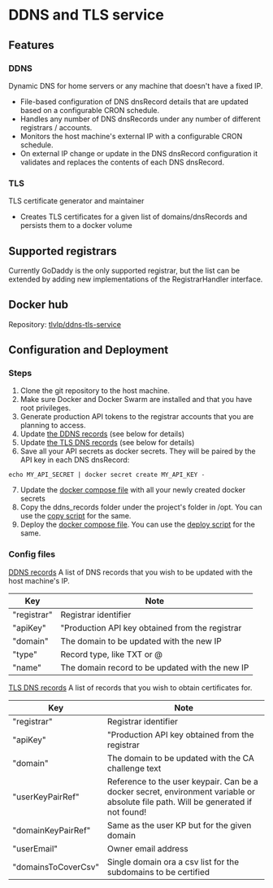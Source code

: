 # DDNS and TLS service

## Features

### DDNS
Dynamic DNS for home servers or any machine that doesn't have a fixed IP.
- File-based configuration of  DNS dnsRecord details that are updated based on a configurable CRON schedule.
- Handles any number of DNS dnsRecords under any number of different registrars / accounts.
- Monitors the host machine's external IP with a configurable CRON schedule.
- On external IP change or update in the DNS dnsRecord configuration it validates and replaces the contents of each DNS dnsRecord.

### TLS
TLS certificate generator and maintainer
- Creates TLS certificates for a given list of domains/dnsRecords and persists them to a docker volume

## Supported registrars
Currently GoDaddy is the only supported registrar, but the list can be extended 
by adding new implementations of the RegistrarHandler interface.

## Docker hub
Repository: [tlvlp/ddns-tls-service](https://hub.docker.com/repository/docker/tlvlp/ddns-tls-service)

## Configuration and Deployment
### Steps
1. Clone the git repository to the host machine.
2. Make sure Docker and Docker Swarm are installed and that you have root privileges.
3. Generate production API tokens to the registrar accounts that you are planning to access.
4. Update [the DDNS records](deployment/config/dns_records_ddns.json) (see below for details)
5. Update [the TLS DNS records](deployment/config/dns_records_tls.json) (see below for details)
6. Save all your API secrets as docker secrets. They will be paired by the API key in each DNS dnsRecord: 
```shell script
echo MY_API_SECRET | docker secret create MY_API_KEY -
```
7. Update the [docker compose file](deployment/docker-compose.yml) with all your newly created docker secrets
8. Copy the ddns_records folder under the project's folder in /opt. You can use the [copy script](deployment/copy_configs_to_opt.sh) for the same.
9. Deploy the [docker compose file](deployment/docker-compose.yml).  You can use the [deploy script](deployment/deploy_docker_stack.sh) for the same.

### Config files

[DDNS records](deployment/config/dns_records_ddns.json)
A list of DNS records that you wish to be updated with the host machine's IP.

|Key | Note |
|---|---|
|"registrar" | Registrar identifier |
|"apiKey" | "Production API key obtained from the registrar |
|"domain" |  The domain to be updated with the new IP |
|"type" |  Record type, like TXT or @ |
|"name" |  The domain record to be updated with the new IP |



[TLS DNS records](deployment/config/dns_records_tls.json)
A list of records that you wish to obtain certificates for.

|Key | Note |
|---|---|
|"registrar" | Registrar identifier |
|"apiKey" | "Production API key obtained from the registrar |
|"domain" |  The domain to be updated with the CA challenge text |
|"userKeyPairRef" | Reference to the user keypair. Can be a docker secret, environment variable or absolute file path. Will be generated if not found!|
|"domainKeyPairRef" | Same as the user KP but for the given domain |
|"userEmail" | Owner email address |
|"domainsToCoverCsv" | Single domain ora a csv list for the subdomains to be certified |

